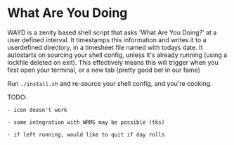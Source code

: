 # What Are You Doing
WAYD is a zenity based shell script that asks 'What Are You Doing?' at a user defined interval. 
It timestamps this information and writes it to a userdefined directory, in a timesheet file named with todays date.
It autostarts on sourcing your shell config, unless it's already running (using a lockfile deleted on exit). 
This effectively means this will trigger when you first open your terminal, or a new tab (pretty good bet in our fame)

Run `./install.sh` and re-source your shell config, and you're cooking.

TODO:

    - icon doesn't work
   
    - some integration with WRMS may be possible (tks)
   
    - if left running, would like to quit if day rolls
